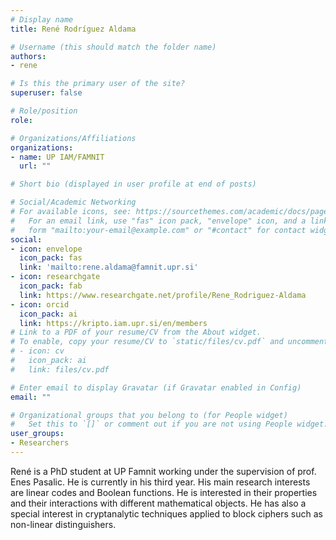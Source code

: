 ```yaml
---
# Display name
title: René Rodríguez Aldama

# Username (this should match the folder name)
authors:
- rene

# Is this the primary user of the site?
superuser: false

# Role/position
role:  

# Organizations/Affiliations
organizations:
- name: UP IAM/FAMNIT
  url: ""

# Short bio (displayed in user profile at end of posts)

# Social/Academic Networking
# For available icons, see: https://sourcethemes.com/academic/docs/page-builder/#icons
#   For an email link, use "fas" icon pack, "envelope" icon, and a link in the
#   form "mailto:your-email@example.com" or "#contact" for contact widget.
social:
- icon: envelope
  icon_pack: fas
  link: 'mailto:rene.aldama@famnit.upr.si'
- icon: researchgate
  icon_pack: fab
  link: https://www.researchgate.net/profile/Rene_Rodriguez-Aldama
- icon: orcid
  icon_pack: ai
  link: https://kripto.iam.upr.si/en/members
# Link to a PDF of your resume/CV from the About widget.
# To enable, copy your resume/CV to `static/files/cv.pdf` and uncomment the lines below.
# - icon: cv
#   icon_pack: ai
#   link: files/cv.pdf

# Enter email to display Gravatar (if Gravatar enabled in Config)
email: ""

# Organizational groups that you belong to (for People widget)
#   Set this to `[]` or comment out if you are not using People widget.
user_groups:
- Researchers
---
```


René is a PhD student at UP Famnit working under the supervision of prof. Enes Pasalic. He is currently in his third year. His main research interests are linear codes and Boolean functions. He is interested in their properties and their interactions with different mathematical objects. He has also a special interest in cryptanalytic techniques applied to block ciphers such as non-linear distinguishers.  